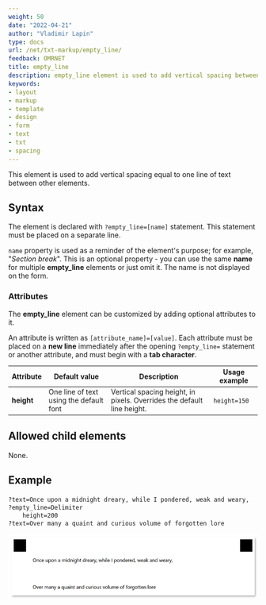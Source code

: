 ```yaml
---
weight: 50
date: "2022-04-21"
author: "Vladimir Lapin"
type: docs
url: /net/txt-markup/empty_line/
feedback: OMRNET
title: empty_line
description: empty_line element is used to add vertical spacing between elements.
keywords:
- layout
- markup
- template
- design
- form
- text
- txt
- spacing
---
```


This element is used to add vertical spacing equal to one line of text between other elements.

## Syntax

The element is declared with `?empty_line=[name]` statement. This statement must be placed on a separate line.

`name` property is used as a reminder of the element's purpose; for example, "_Section break_". This is an optional property - you can use the same **name** for multiple **empty_line** elements or just omit it. The name is not displayed on the form.

### Attributes

The **empty_line** element can be customized by adding optional attributes to it.

An attribute is written as `[attribute_name]=[value]`. Each attribute must be placed on a **new line** immediately after the opening `?empty_line=` statement or another attribute, and must begin with a **tab character**.

Attribute | Default value | Description | Usage example
--------- | ------------- | ----------- | -------------
**height** | One line of text using the default font | Vertical spacing height, in pixels. Overrides the default line height. | `height=150`

## Allowed child elements

None.

## **Example**

```
?text=Once upon a midnight dreary, while I pondered, weak and weary,
?empty_line=Delimiter
	height=200
?text=Over many a quaint and curious volume of forgotten lore
```

![Vertical spacing](empty_line.png)
